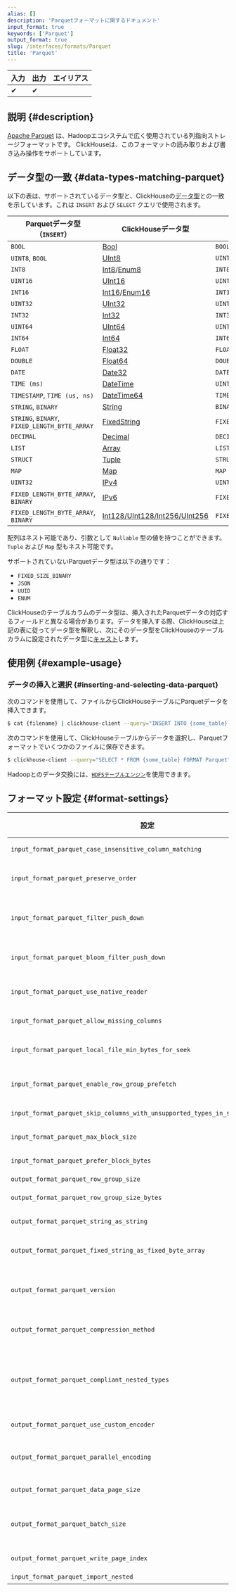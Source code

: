 ```yaml
---
alias: []
description: 'Parquetフォーマットに関するドキュメント'
input_format: true
keywords: ['Parquet']
output_format: true
slug: /interfaces/formats/Parquet
title: 'Parquet'
---
```


| 入力 | 出力 | エイリアス |
|------|------|------------|
| ✔    | ✔    |            |

## 説明 {#description}

[Apache Parquet](https://parquet.apache.org/) は、Hadoopエコシステムで広く使用されている列指向ストレージフォーマットです。 ClickHouseは、このフォーマットの読み取りおよび書き込み操作をサポートしています。

## データ型の一致 {#data-types-matching-parquet}

以下の表は、サポートされているデータ型と、ClickHouseの[データ型](/sql-reference/data-types/index.md)との一致を示しています。これは `INSERT` および `SELECT` クエリで使用されます。

| Parquetデータ型（`INSERT`）                  | ClickHouseデータ型                                                                                           | Parquetデータ型（`SELECT`）  |
|-----------------------------------------------|------------------------------------------------------------------------------------------------------------|-------------------------------|
| `BOOL`                                        | [Bool](/sql-reference/data-types/boolean.md)                                                       | `BOOL`                        |
| `UINT8`, `BOOL`                               | [UInt8](/sql-reference/data-types/int-uint.md)                                                     | `UINT8`                       |
| `INT8`                                        | [Int8](/sql-reference/data-types/int-uint.md)/[Enum8](/sql-reference/data-types/enum.md)   | `INT8`                        |
| `UINT16`                                      | [UInt16](/sql-reference/data-types/int-uint.md)                                                    | `UINT16`                      |
| `INT16`                                       | [Int16](/sql-reference/data-types/int-uint.md)/[Enum16](/sql-reference/data-types/enum.md) | `INT16`                       |
| `UINT32`                                      | [UInt32](/sql-reference/data-types/int-uint.md)                                                    | `UINT32`                      |
| `INT32`                                       | [Int32](/sql-reference/data-types/int-uint.md)                                                     | `INT32`                       |
| `UINT64`                                      | [UInt64](/sql-reference/data-types/int-uint.md)                                                    | `UINT64`                      |
| `INT64`                                       | [Int64](/sql-reference/data-types/int-uint.md)                                                     | `INT64`                       |
| `FLOAT`                                       | [Float32](/sql-reference/data-types/float.md)                                                      | `FLOAT`                       |
| `DOUBLE`                                      | [Float64](/sql-reference/data-types/float.md)                                                      | `DOUBLE`                      |
| `DATE`                                        | [Date32](/sql-reference/data-types/date.md)                                                        | `DATE`                        |
| `TIME (ms)`                                   | [DateTime](/sql-reference/data-types/datetime.md)                                                  | `UINT32`                      |
| `TIMESTAMP`, `TIME (us, ns)`                  | [DateTime64](/sql-reference/data-types/datetime64.md)                                              | `TIMESTAMP`                   |
| `STRING`, `BINARY`                            | [String](/sql-reference/data-types/string.md)                                                      | `BINARY`                      |
| `STRING`, `BINARY`, `FIXED_LENGTH_BYTE_ARRAY` | [FixedString](/sql-reference/data-types/fixedstring.md)                                            | `FIXED_LENGTH_BYTE_ARRAY`     |
| `DECIMAL`                                     | [Decimal](/sql-reference/data-types/decimal.md)                                                    | `DECIMAL`                     |
| `LIST`                                        | [Array](/sql-reference/data-types/array.md)                                                        | `LIST`                        |
| `STRUCT`                                      | [Tuple](/sql-reference/data-types/tuple.md)                                                        | `STRUCT`                      |
| `MAP`                                         | [Map](/sql-reference/data-types/map.md)                                                            | `MAP`                         |
| `UINT32`                                      | [IPv4](/sql-reference/data-types/ipv4.md)                                                          | `UINT32`                      |
| `FIXED_LENGTH_BYTE_ARRAY`, `BINARY`           | [IPv6](/sql-reference/data-types/ipv6.md)                                                          | `FIXED_LENGTH_BYTE_ARRAY`     |
| `FIXED_LENGTH_BYTE_ARRAY`, `BINARY`           | [Int128/UInt128/Int256/UInt256](/sql-reference/data-types/int-uint.md)                             | `FIXED_LENGTH_BYTE_ARRAY`     |

配列はネスト可能であり、引数として `Nullable` 型の値を持つことができます。 `Tuple` および `Map` 型もネスト可能です。

サポートされていないParquetデータ型は以下の通りです： 
- `FIXED_SIZE_BINARY`
- `JSON`
- `UUID`
- `ENUM`

ClickHouseのテーブルカラムのデータ型は、挿入されたParquetデータの対応するフィールドと異なる場合があります。データを挿入する際、ClickHouseは上記の表に従ってデータ型を解釈し、次にそのデータ型をClickHouseのテーブルカラムに設定されたデータ型に[キャスト](/sql-reference/functions/type-conversion-functions#cast)します。

## 使用例 {#example-usage}

### データの挿入と選択 {#inserting-and-selecting-data-parquet}

次のコマンドを使用して、ファイルからClickHouseテーブルにParquetデータを挿入できます。

```bash
$ cat {filename} | clickhouse-client --query="INSERT INTO {some_table} FORMAT Parquet"
```

次のコマンドを使用して、ClickHouseテーブルからデータを選択し、Parquetフォーマットでいくつかのファイルに保存できます。

```bash
$ clickhouse-client --query="SELECT * FROM {some_table} FORMAT Parquet" > {some_file.pq}
```

Hadoopとのデータ交換には、[`HDFSテーブルエンジン`](/engines/table-engines/integrations/hdfs.md)を使用できます。

## フォーマット設定 {#format-settings}

| 設定                                                                          | 説明                                                                                                                                                                                                                       | デフォルト     |
|-------------------------------------------------------------------------------|---------------------------------------------------------------------------------------------------------------------------------------------------------------------------------------------------------------------------|----------------|
| `input_format_parquet_case_insensitive_column_matching`                        | ParquetのカラムとCHのカラムを一致させる際に、大文字と小文字を無視します。                                                                                                                                               | `0`            |
| `input_format_parquet_preserve_order`                                          | Parquetファイルから読み取る際に行を再配置しないようにします。通常、これにより非常に遅くなります。                                                                                                                     | `0`            |
| `input_format_parquet_filter_push_down`                                        | Parquetファイルを読み取る際に、WHERE/PREWHERE式およびParquetメタデータの最小/最大統計に基づいて、全行グループをスキップします。                                                                                  | `1`            |
| `input_format_parquet_bloom_filter_push_down`                                  | Parquetファイルを読み取る際に、WHERE式とParquetメタデータのブloomフィルターに基づいて、全行グループをスキップします。                                                                                              | `0`            |
| `input_format_parquet_use_native_reader`                                       | Parquetファイルを読み取る際に、Arrowリーダーではなくネイティブリーダーを使用します。                                                                                                                                  | `0`            |
| `input_format_parquet_allow_missing_columns`                                   | Parquet入力フォーマットを読み取る際に、欠落しているカラムを許可します。                                                                                                                                             | `1`            |
| `input_format_parquet_local_file_min_bytes_for_seek`                           | Parquet入力フォーマットで読み取りを行う際に、無視して読み込むのではなく、シークを行うために必要な最小バイト数です。                                                                                                  | `8192`         |
| `input_format_parquet_enable_row_group_prefetch`                               | Parquet解析中に行グループのプリフェッチを有効にします。現在、単一スレッドの解析のみがプリフェッチできます。                                                                                                          | `1`            |
| `input_format_parquet_skip_columns_with_unsupported_types_in_schema_inference` | スキーマ推論の際に、サポートされていない型を持つカラムをスキップします。                                                                                                                                              | `0`            |
| `input_format_parquet_max_block_size`                                          | Parquetリーダーの最大ブロックサイズです。                                                                                                                                                                               | `65409`        |
| `input_format_parquet_prefer_block_bytes`                                      | Parquetリーダーによって出力される平均ブロックバイト数です。                                                                                                                                                          | `16744704`     |
| `output_format_parquet_row_group_size`                                         | 行のターゲット行グループサイズです。                                                                                                                                                                                 | `1000000`      |
| `output_format_parquet_row_group_size_bytes`                                   | 圧縮前のバイト数でターゲットの行グループサイズです。                                                                                                                                                                 | `536870912`    |
| `output_format_parquet_string_as_string`                                       | StringカラムのためにBinaryではなくParquet String型を使用します。                                                                                                                                                        | `1`            |
| `output_format_parquet_fixed_string_as_fixed_byte_array`                       | FixedStringカラムのためにBinaryではなくParquet FIXED_LENGTH_BYTE_ARRAY型を使用します。                                                                                                                                  | `1`            |
| `output_format_parquet_version`                                                | 出力フォーマットのParquetフォーマットバージョンです。サポートされるバージョン：1.0、2.4、2.6、および2.latest（デフォルト）                                                                                         | `2.latest`     |
| `output_format_parquet_compression_method`                                     | Parquet出力フォーマットの圧縮方法です。サポートされるコーデック：snappy、lz4、brotli、zstd、gzip、none（圧縮なし）                                                                                                | `zstd`         |
| `output_format_parquet_compliant_nested_types`                                 | Parquetファイルのスキーマ内で、リスト要素に対して 'item' の代わりに 'element' を使用します。これはArrowライブラリの実装の歴史的な遺物です。一般的に互換性を高めますが、古いバージョンのArrowには例外があります。                 | `1`            | 
| `output_format_parquet_use_custom_encoder`                                     | より高速なParquetエンコーダー実装を使用します。                                                                                                                                                                          | `1`            |
| `output_format_parquet_parallel_encoding`                                      | 複数のスレッドでParquetエンコーディングを行います。 `output_format_parquet_use_custom_encoder`が必要です。                                                                                                            | `1`            |
| `output_format_parquet_data_page_size`                                         | 圧縮前のページサイズのターゲットバイト数です。                                                                                                                                                               | `1048576`      |
| `output_format_parquet_batch_size`                                             | この行数ごとにページサイズをチェックします。平均値のサイズが数KBを超えるカラムを持つ場合は、減少させることを検討してください。                                                                                          | `1024`        |
| `output_format_parquet_write_page_index`                                       | Parquetファイルにページインデックスを書き込む可能性を追加します。                                                                                                                                                      | `1`            |
| `input_format_parquet_import_nested`                                           | 廃止された設定で、何もしません。                                                                                                                                                                                               | `0`            |

